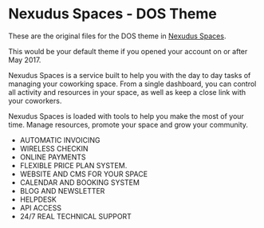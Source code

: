 Nexudus Spaces - DOS Theme
============================

These are the original files for the DOS theme in [Nexudus Spaces](http://coworking.nexudus.com/ "Nexudus Spaces"). 

This would be your default theme if you opened your account on or after May 2017.

Nexudus Spaces is a service built to help you with the day to day tasks of managing your coworking space. 
From a single dashboard, you can control all activity and resources in your space, 
as well as keep a close link with your coworkers.

Nexudus Spaces is loaded with tools to help you make the most of your time. Manage resources, promote your space and grow your community.

- AUTOMATIC INVOICING
- WIRELESS CHECKIN
- ONLINE PAYMENTS
- FLEXIBLE PRICE PLAN SYSTEM.
- WEBSITE AND CMS FOR YOUR SPACE
- CALENDAR AND BOOKING SYSTEM
- BLOG AND NEWSLETTER
- HELPDESK
- API ACCESS
- 24/7 REAL TECHNICAL SUPPORT
